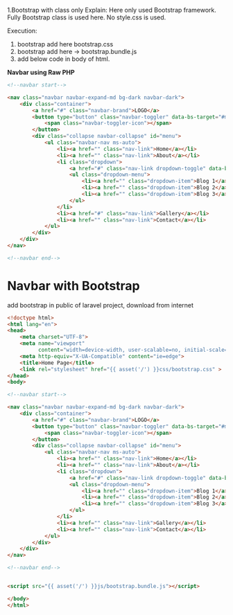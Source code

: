 1.Bootstrap with class only
Explain: Here only used Bootstrap framework. Fully Bootstrap class is used here. No style.css is used.




Execution:

1.  bootstrap add here bootstrap.css
    <link rel="stylesheet" href="assets/css/bootstrap.css" />
2. bootstrap add here -> bootstrap.bundle.js
   <script src="assests/js/bootstrap.bundle.js"></script> 
3. add below code in body of html.  



**Navbar using  Raw PHP**

```html
<!--navbar start-->

<nav class="navbar navbar-expand-md bg-dark navbar-dark">
    <div class="container">
        <a href="#" class="navbar-brand">LOGO</a>
        <button type="button" class="navbar-toggler" data-bs-target="#menu" data-bs-toggle="collapse">
            <span class="navbar-toggler-icon"></span>
        </button>
        <div class="collapse navbar-collapse" id="menu">
            <ul class="navbar-nav ms-auto">
                <li><a href="" class="nav-link">Home</a></li>
                <li><a href="" class="nav-link">About</a></li>
                <li class="dropdown">
                    <a href="#" class="nav-link dropdown-toggle" data-bs-toggle="dropdown">Blog Category</a>
                    <ul class="dropdown-menu">
                        <li><a href="" class="dropdown-item">Blog 1</a></li>
                        <li><a href="" class="dropdown-item">Blog 2</a></li>
                        <li><a href="" class="dropdown-item">Blog 3</a></li>
                    </ul>
                </li>
                <li><a href="#" class="nav-link">Gallery</a></li>
                <li><a href="" class="nav-link">Contact</a></li>
            </ul>
        </div>
    </div>
</nav>

<!--navbar end-->
```



# Navbar with Bootstrap

add bootstrap in public of laravel project,  download
 from internet
```html
<!doctype html>
<html lang="en">
<head>
    <meta charset="UTF-8">
    <meta name="viewport"
          content="width=device-width, user-scalable=no, initial-scale=1.0, maximum-scale=1.0, minimum-scale=1.0">
    <meta http-equiv="X-UA-Compatible" content="ie=edge">
    <title>Home Page</title>
    <link rel="stylesheet" href="{{ asset('/') }}css/bootstrap.css" >
</head>
<body>

<!--navbar start-->

<nav class="navbar navbar-expand-md bg-dark navbar-dark">
    <div class="container">
        <a href="#" class="navbar-brand">LOGO</a>
        <button type="button" class="navbar-toggler" data-bs-target="#menu" data-bs-toggle="collapse">
            <span class="navbar-toggler-icon"></span>
        </button>
        <div class="collapse navbar-collapse" id="menu">
            <ul class="navbar-nav ms-auto">
                <li><a href="" class="nav-link">Home</a></li>
                <li><a href="" class="nav-link">About</a></li>
                <li class="dropdown">
                    <a href="#" class="nav-link dropdown-toggle" data-bs-toggle="dropdown">Blog Category</a>
                    <ul class="dropdown-menu">
                        <li><a href="" class="dropdown-item">Blog 1</a></li>
                        <li><a href="" class="dropdown-item">Blog 2</a></li>
                        <li><a href="" class="dropdown-item">Blog 3</a></li>
                    </ul>
                </li>
                <li><a href="" class="nav-link">Gallery</a></li>
                <li><a href="" class="nav-link">Contact</a></li>
            </ul>
        </div>
    </div>
</nav>

<!--navbar end-->


<script src="{{ asset('/') }}js/bootstrap.bundle.js"></script>

</body>
</html>

```